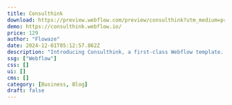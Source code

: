 ```yaml
---
title: Consulthink
download: https://preview.webflow.com/preview/consulthink?utm_medium=preview_link&utm_source=designer&utm_content=consulthink&preview=98ce6f609e269ffb0cc879c0b08544a3&locale=en&workflow=preview
demo: https://consulthink.webflow.io/
price: 129
author: "Flowaze"
date: 2024-12-01T05:12:57.862Z
description: "Introducing Consulthink, a first-class Webflow template. With its vibrant color palette, advanced animations and simple design, Consulthink provides a seamless user experience and shows off your brand's professionalism."
ssg: ["Webflow"]
css: []
ui: []
cms: []
category: [Business, Blog]
draft: false
---
```

